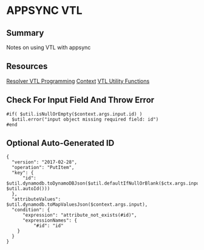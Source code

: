 # APPSYNC VTL

## Summary

Notes on using VTL with appsync

## Resources

[Resolver VTL Programming](https://docs.aws.amazon.com/appsync/latest/devguide/resolver-mapping-template-reference-programming-guide.html)
[Context](https://docs.aws.amazon.com/appsync/latest/devguide/resolver-context-reference.html)
[VTL Utility Functions](https://docs.aws.amazon.com/appsync/latest/devguide/resolver-util-reference.html)

## Check For Input Field And Throw Error

```
#if( $util.isNullOrEmpty($context.args.input.id) )
  $util.error("input object missing required field: id")
#end
```

## Optional Auto-Generated ID

```vtl
{
  "version": "2017-02-28",
  "operation": "PutItem",
  "key": {
      "id":     $util.dynamodb.toDynamoDBJson($util.defaultIfNullOrBlank($ctx.args.input.id, $util.autoId()))
  },
  "attributeValues": $util.dynamodb.toMapValuesJson($context.args.input),
  "condition": {
      "expression": "attribute_not_exists(#id)",
      "expressionNames": {
          "#id": "id"
    }
  }
}
```
